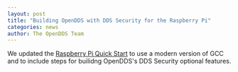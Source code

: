 ```yaml
---
layout: post
title: "Building OpenDDS with DDS Security for the Raspberry Pi"
categories: news
author: The OpenDDS Team
---
```


We updated the [Raspberry Pi Quick Start](/quickstart/GettingStartedPi.html)
to use a modern version of GCC and to include steps for builidng OpenDDS's DDS
Security optional features.
